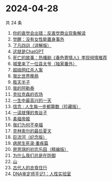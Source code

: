 # 2024-04-28

共 24 条

<!-- BEGIN WEREAD -->
<!-- 最后更新时间 2024-04-28 10:12:27 +0800 -->
1. [你的直觉会出错：反直觉商业现象解读](https://weread.qq.com/web/bookDetail/3c832650813ab8c1fg012f67)
1. [觉醒：没有女性能置身事外](https://weread.qq.com/web/bookDetail/c6a32210813ab8c07g011e08)
1. [了凡四训（详解版）](https://weread.qq.com/web/bookDetail/e3532ed0718f96e3e355fdc)
1. [这就是ChatGPT](https://weread.qq.com/web/bookDetail/74332a90813ab86c4g019d98)
1. [死亡的故事：热播剧《春色寄情人》李现倾情推荐](https://weread.qq.com/web/bookDetail/bdb32e80718032d7bdbf5d8)
1. [城里来了一位县太爷（独家番外）](https://weread.qq.com/web/bookDetail/80332370813ab8c1dg011b1e)
1. [超级网红杀人案](https://weread.qq.com/web/bookDetail/2fa32850813ab8c09g0123d5)
1. [我比世界晚熟](https://weread.qq.com/web/bookDetail/cd6323b0813ab8bfeg019ebe)
1. [胜天半子](https://weread.qq.com/web/bookDetail/7cc323f0813ab8a7eg0193ea)
1. [我的阿勒泰](https://weread.qq.com/web/bookDetail/6e732140813ab6e60g013caf)
1. [克拉克森的农场](https://weread.qq.com/web/bookDetail/c2032d00813ab7a01g0107c8)
1. [一生中最高兴的一天](https://weread.qq.com/web/bookDetail/06232610718048ed062d285)
1. [信念 : 人生每一步都算数（珍藏版）](https://weread.qq.com/web/bookDetail/9e1326b0813ab8736g0119ec)
1. [一读就懂的鬼谷子](https://weread.qq.com/web/bookDetail/22c32540813ab8bf2g012457)
1. [柔福帝姬](https://weread.qq.com/web/bookDetail/95632340813ab8b9fg010827)
1. [我们为何不幸福](https://weread.qq.com/web/bookDetail/a9d324e0813ab8bf9g0162c9)
1. [克林索尔的最后夏天](https://weread.qq.com/web/bookDetail/a2f32870716dd8fca2f03e8)
1. [巨流河（纪念版）](https://weread.qq.com/web/bookDetail/ba332610813ab8bc9g0147d4)
1. [病房生死录·重疾篇](https://weread.qq.com/web/bookDetail/d5c32f70813ab8b7bg011117)
1. [房思琪的初恋乐园（精编版）](https://weread.qq.com/web/bookDetail/cbb3285071eb6d2ecbba023)
1. [为什么我们总是在防御](https://weread.qq.com/web/bookDetail/922321a0813ab7c62g0138e1)
1. [山](https://weread.qq.com/web/bookDetail/ac132cd071a2727bac1b359)
1. [古代人的衣食住行](https://weread.qq.com/web/bookDetail/6ba32080813ab8b82g014a38)
1. [DNA鉴定师手记1：人性实验室](https://weread.qq.com/web/bookDetail/4a6329a0813ab8bd3g0142b8)
<!-- END WEREAD -->
